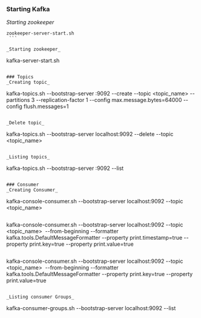 ### Starting Kafka
_Starting zookeeper_

```
zookeeper-server-start.sh
 ```

_Starting zookeeper_

```
kafka-server-start.sh
```
 
### Topics 
_Creating topic_

```
kafka-topics.sh --bootstrap-server <ip>:9092 --create --topic <topic_name> --partitions 3 --replication-factor 1 --config max.message.bytes=64000 --config flush.messages=1 
```

_Delete topic_

```
kafka-topics.sh --bootstrap-server localhost:9092 --delete --topic <topic_name>
```
 
_Listing topics_

```
kafka-topics.sh --bootstrap-server <ip>:9092 --list
```

### Consumer 
_Creating Consumer_ 

```
kafka-console-consumer.sh --bootstrap-server localhost:9092 --topic <topic_name>
```

```
kafka-console-consumer.sh --bootstrap-server localhost:9092 --topic <topic_name>  --from-beginning --formatter kafka.tools.DefaultMessageFormatter --property print.timestamp=true --property print.key=true --property print.value=true
```

```
kafka-console-consumer.sh --bootstrap-server localhost:9092 --topic <topic_name>  --from-beginning --formatter kafka.tools.DefaultMessageFormatter --property print.key=true --property print.value=true
```

_Listing consumer Groups_

```
kafka-consumer-groups.sh --bootstrap-server localhost:9092 --list
```
